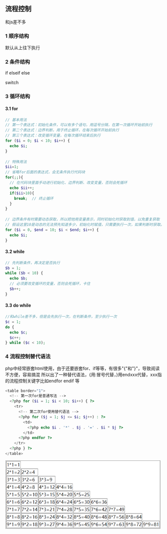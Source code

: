 ## 流程控制

和js差不多

### 1 顺序结构

默认从上往下执行

### 2 条件结构

if elseif else

switch

### 3 循环结构

#### 3.1 for

```php
// 基本用法
// 第一个表达式：初始化条件，可以有多个语句，用逗号分隔，在第一次循环开始前执行
// 第二个表达式：边界判断，用于终止循环，在每次循环开始前执行
// 第三个表达式：改变循环变量，在每次循环结束后执行
for ($i = 0; $i < 10; $i++) {
  echo $i;
}

// 特殊用法
$ii=1;
// 省略for后面的表达式，会无条件执行代码块
for(;;){
  // 在代码块里面手动进行初始化、边界判断、改变变量，否则会死循环
  echo $ii++;
  if($ii>10){
    break;  // 终止循环
  }
}

// 边界条件有时需要动态获取，所以把他用变量表示，同时初始化时获取到值，以免重复获取
// 假设这里10是动态的无法预先知道多少，初始化时赋值，只需要执行一次，如果判断时获取。每次都要去获取
for ($i = 0, $end = 10; $i < $end; $i++) {
  echo $i;
}
```



#### 3.2 while

```php
// 先判断条件，再决定是否执行
$b = 1;
while ($b < 10) {
  echo $b;
  // 必须要改变循环的变量，否则会死循环，卡住
  $b++;
}
```



#### 3.3 do while

```php
//和while差不多，但是会先执行一次，在判断条件，至少执行一次
$c = 1;
do {
  echo $c;
  $c++;
} while ($c < 10);
```

### 4 流程控制替代语法

php中经常嵌套html使用，由于还要嵌套for、if等等，有很多"{"和"}"，导致阅读不方便，容易搞混
所以出了一种替代语法，{用:冒号代替，}用endxxx代替，xxx指的流程控制关键字比如endfor endif 等

```php
<table border="1">
  <!-- 第一次for是普通写法 -->
  <?php for ($i = 1; $i < 10; $i++) { ?>
    <tr>
      <!-- 第二次for使用替代语法 -->
      <?php for ($j = 1; $j <= $i; $j++) : ?>
        <td>
          <?php echo $i . '*' . $j . '=' . $i * $j ?>
        </td>
      <?php endfor ?>
    </tr>
  <?php } ?>
</table>
```

![image-20201215220207418](img/image-20201215220207418.png)


